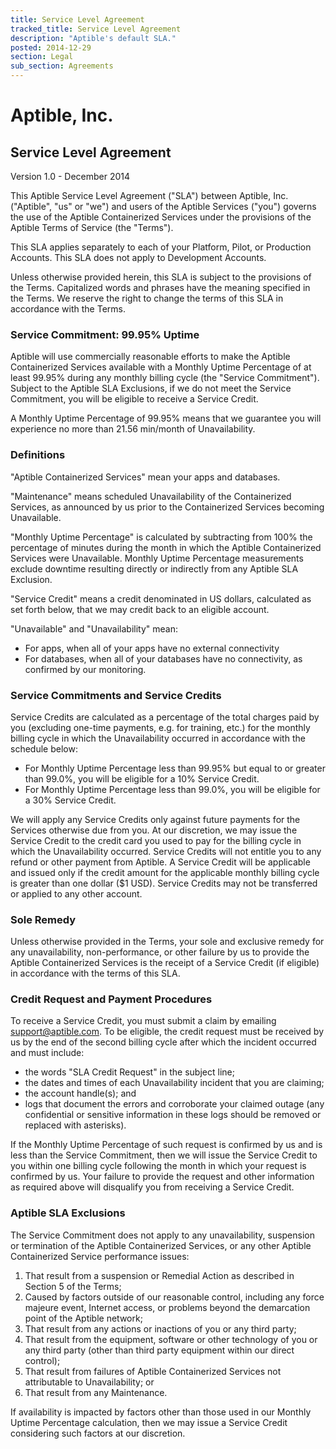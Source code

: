 ```yaml
---
title: Service Level Agreement
tracked_title: Service Level Agreement
description: "Aptible's default SLA."
posted: 2014-12-29
section: Legal
sub_section: Agreements
---
```


Aptible, Inc.
=============
Service Level Agreement
--------------
Version 1.0 - December 2014

This Aptible Service Level Agreement ("SLA") between Aptible, Inc. ("Aptible", "us" or "we") and users of the Aptible Services ("you") governs the use of the Aptible Containerized Services under the provisions of the Aptible Terms of Service (the "Terms").

This SLA applies separately to each of your Platform, Pilot, or Production Accounts. This SLA does not apply to Development Accounts. 

Unless otherwise provided herein, this SLA is subject to the provisions of the Terms. Capitalized words and phrases have the meaning specified in the Terms. We reserve the right to change the terms of this SLA in accordance with the Terms.

### Service Commitment: 99.95% Uptime
Aptible will use commercially reasonable efforts to make the Aptible Containerized Services available with a Monthly Uptime Percentage of at least 99.95% during any monthly billing cycle (the "Service Commitment"). Subject to the Aptible SLA Exclusions, if we do not meet the Service Commitment, you will be eligible to receive a Service Credit.

A Monthly Uptime Percentage of 99.95% means that we guarantee you will experience no more than 21.56 min/month of Unavailability.

### Definitions
"Aptible Containerized Services" mean your apps and databases.

"Maintenance" means scheduled Unavailability of the Containerized Services, as announced by us prior to the Containerized Services becoming Unavailable.

"Monthly Uptime Percentage" is calculated by subtracting from 100% the percentage of minutes during the month in which the Aptible Containerized Services were Unavailable. Monthly Uptime Percentage measurements exclude downtime resulting directly or indirectly from any Aptible SLA Exclusion.

"Service Credit" means a credit denominated in US dollars, calculated as set forth below, that we may credit back to an eligible account.

"Unavailable" and "Unavailability" mean:  
- For apps, when all of your apps have no external connectivity
- For databases, when all of your databases have no connectivity, as confirmed by our monitoring.

### Service Commitments and Service Credits
Service Credits are calculated as a percentage of the total charges paid by you (excluding one-time payments, e.g. for training, etc.) for the monthly billing cycle in which the Unavailability occurred in accordance with the schedule below:

- For Monthly Uptime Percentage less than 99.95% but equal to or greater than 99.0%, you will be eligible for a 10% Service Credit.
- For Monthly Uptime Percentage less than 99.0%, you will be eligible for a 30% Service Credit.

We will apply any Service Credits only against future payments for the Services otherwise due from you. At our discretion, we may issue the Service Credit to the credit card you used to pay for the billing cycle in which the Unavailability occurred. Service Credits will not entitle you to any refund or other payment from Aptible. A Service Credit will be applicable and issued only if the credit amount for the applicable monthly billing cycle is greater than one dollar ($1 USD). Service Credits may not be transferred or applied to any other account. 

### Sole Remedy
Unless otherwise provided in the Terms, your sole and exclusive remedy for any unavailability, non-performance, or other failure by us to provide the Aptible Containerized Services is the receipt of a Service Credit (if eligible) in accordance with the terms of this SLA.

### Credit Request and Payment Procedures
To receive a Service Credit, you must submit a claim by emailing support@aptible.com. To be eligible, the credit request must be received by us by the end of the second billing cycle after which the incident occurred and must include:

- the words "SLA Credit Request" in the subject line;
- the dates and times of each Unavailability incident that you are claiming;
- the account handle(s); and
- logs that document the errors and corroborate your claimed outage (any confidential or sensitive information in these logs should be removed or replaced with asterisks).

If the Monthly Uptime Percentage of such request is confirmed by us and is less than the Service Commitment, then we will issue the Service Credit to you within one billing cycle following the month in which your request is confirmed by us. Your failure to provide the request and other information as required above will disqualify you from receiving a Service Credit.

### Aptible SLA Exclusions
The Service Commitment does not apply to any unavailability, suspension or termination of the Aptible Containerized Services, or any other Aptible Containerized Service performance issues:  
1. That result from a suspension or Remedial Action as described in Section 5 of the Terms;  
2. Caused by factors outside of our reasonable control, including any force majeure event, Internet access, or problems beyond the demarcation point of the Aptible network;  
3. That result from any actions or inactions of you or any third party;  
4. That result from the equipment, software or other technology of you or any third party (other than third party equipment within our direct control);  
5. That result from failures of Aptible Containerized Services not attributable to Unavailability; or   
6. That result from any Maintenance. 

If availability is impacted by factors other than those used in our Monthly Uptime Percentage calculation, then we may issue a Service Credit considering such factors at our discretion.
